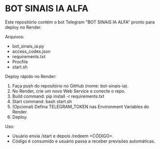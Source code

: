 # BOT SINAIS IA ALFA

Este repositório contém o bot Telegram "BOT SINAIS IA ALFA" pronto para deploy no Render.

Arquivos:
- bot_sinais_ia.py
- access_codes.json
- requirements.txt
- Procfile
- start.sh

Deploy rápido no Render:
1) Faça push do repositório no GitHub (nome: bot-sinais-ia).
2) No Render, crie um novo Web Service e conecte o repo.
3) Build command: pip install -r requirements.txt
4) Start command: bash start.sh
5) (Opcional) Defina TELEGRAM_TOKEN nas Environment Variables do Render.
6) Deploy.

Uso:
- Usuário envia /start e depois /redeem <CÓDIGO>.
- Código é consumido e usuário passa a receber previsões automáticas.
